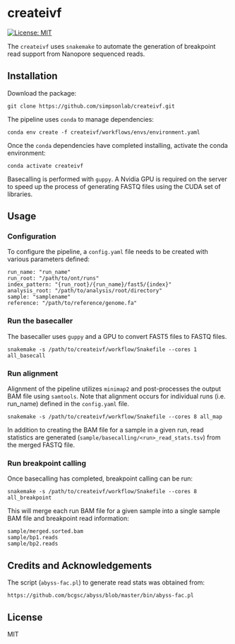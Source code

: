 # createivf

[![License: MIT](https://img.shields.io/badge/License-MIT-yellow.svg)](https://opensource.org/licenses/MIT)

The `createivf` uses `snakemake` to automate the generation of
breakpoint read support from Nanopore sequenced reads.

## Installation
Download the package:
```
git clone https://github.com/simpsonlab/createivf.git
```

The pipeline uses `conda` to manage dependencies:
```
conda env create -f createivf/workflows/envs/environment.yaml
```

Once the `conda` dependencies have completed installing, activate
the conda environment:
```
conda activate createivf
```

Basecalling is performed with `guppy`.  A Nvidia GPU is required
on the server to speed up the process of generating FASTQ files
using the CUDA set of libraries.


## Usage
### Configuration
To configure the pipeline, a `config.yaml` file needs to be created with
various parameters defined:
```
run_name: "run_name"
run_root: "/path/to/ont/runs"
index_pattern: "{run_root}/{run_name}/fast5/{index}"
analysis_root: "/path/to/analysis/root/directory"
sample: "samplename"
reference: "/path/to/reference/genome.fa"
```

### Run the basecaller
The basecaller uses `guppy` and a GPU to convert FAST5 files to FASTQ files.
```
snakemake -s /path/to/createivf/workflow/Snakefile --cores 1 all_basecall
```

### Run alignment
Alignment of the pipeline utilizes `minimap2` and post-processes the output
BAM file using `samtools`.  Note that alignment occurs for individual runs
(i.e. run_name) defined in the `config.yaml` file.
```
snakemake -s /path/to/createivf/workflow/Snakefile --cores 8 all_map
```
In addition to creating the BAM file for a sample in a given run, read
statistics are generated (`sample/basecalling/<run>_read_stats.tsv`) from
the merged FASTQ file.

### Run breakpoint calling

Once basecalling has completed, breakpoint calling can be run:
```
snakemake -s /path/to/createivf/workflow/Snakefile --cores 8 all_breakpoint
```
This will merge each run BAM file for a given sample into a single sample
BAM file and breakpoint read information:
```
sample/merged.sorted.bam
sample/bp1.reads
sample/bp2.reads
```

## Credits and Acknowledgements
The script (`abyss-fac.pl`) to generate read stats was obtained from:
```
https://github.com/bcgsc/abyss/blob/master/bin/abyss-fac.pl
```


## License
MIT
